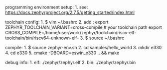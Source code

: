 programming environment setup:
    1. see: https://docs.zephyrproject.org/2.7.5/getting_started/index.html

toolchain config:
    1. $ vim ~/.bashrc
    2. add :
        export ZEPHYR_TOOLCHAIN_VARIANT=cross-compile
        # your toolchain path
        export CROSS_COMPILE=/home/user/work/zephyr/toolchain/riscv-elf-toolchain/bin/riscv64-unknown-elf-
    3. $ source ~/.bashrc

compile:
    1. $ source zephyr-env.sh
    2. cd samples/hello_world
    3. mkdir e330
    4. cd e330
    5. cmake -DBOARD=eswin_e330 .. && make

debug info:
    1. elf: ./zephyr/zephyr.elf
    2. bin: ./zephyr/zephyr.bin
